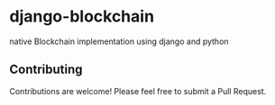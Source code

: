 # django-blockchain
native Blockchain implementation using django and python

## Contributing

Contributions are welcome! Please feel free to submit a Pull Request.

